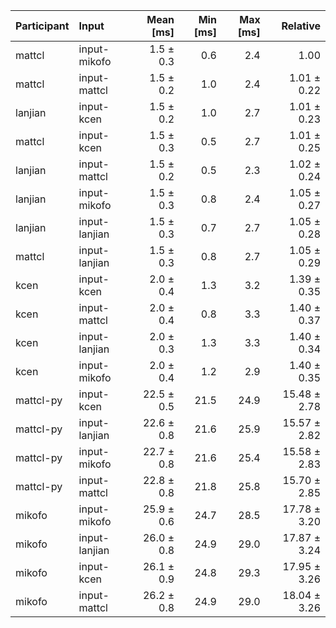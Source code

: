 | Participant | Input | Mean [ms] | Min [ms] | Max [ms] | Relative |
|:---|:---|---:|---:|---:|---:|
| mattcl | input-mikofo | 1.5 ± 0.3 | 0.6 | 2.4 | 1.00 |
| mattcl | input-mattcl | 1.5 ± 0.2 | 1.0 | 2.4 | 1.01 ± 0.22 |
| lanjian | input-kcen | 1.5 ± 0.2 | 1.0 | 2.7 | 1.01 ± 0.23 |
| mattcl | input-kcen | 1.5 ± 0.3 | 0.5 | 2.7 | 1.01 ± 0.25 |
| lanjian | input-mattcl | 1.5 ± 0.2 | 0.5 | 2.3 | 1.02 ± 0.24 |
| lanjian | input-mikofo | 1.5 ± 0.3 | 0.8 | 2.4 | 1.05 ± 0.27 |
| lanjian | input-lanjian | 1.5 ± 0.3 | 0.7 | 2.7 | 1.05 ± 0.28 |
| mattcl | input-lanjian | 1.5 ± 0.3 | 0.8 | 2.7 | 1.05 ± 0.29 |
| kcen | input-kcen | 2.0 ± 0.4 | 1.3 | 3.2 | 1.39 ± 0.35 |
| kcen | input-mattcl | 2.0 ± 0.4 | 0.8 | 3.3 | 1.40 ± 0.37 |
| kcen | input-lanjian | 2.0 ± 0.3 | 1.3 | 3.3 | 1.40 ± 0.34 |
| kcen | input-mikofo | 2.0 ± 0.4 | 1.2 | 2.9 | 1.40 ± 0.35 |
| mattcl-py | input-kcen | 22.5 ± 0.5 | 21.5 | 24.9 | 15.48 ± 2.78 |
| mattcl-py | input-lanjian | 22.6 ± 0.8 | 21.6 | 25.9 | 15.57 ± 2.82 |
| mattcl-py | input-mikofo | 22.7 ± 0.8 | 21.6 | 25.4 | 15.58 ± 2.83 |
| mattcl-py | input-mattcl | 22.8 ± 0.8 | 21.8 | 25.8 | 15.70 ± 2.85 |
| mikofo | input-mikofo | 25.9 ± 0.6 | 24.7 | 28.5 | 17.78 ± 3.20 |
| mikofo | input-lanjian | 26.0 ± 0.8 | 24.9 | 29.0 | 17.87 ± 3.24 |
| mikofo | input-kcen | 26.1 ± 0.9 | 24.8 | 29.3 | 17.95 ± 3.26 |
| mikofo | input-mattcl | 26.2 ± 0.8 | 24.9 | 29.0 | 18.04 ± 3.26 |
